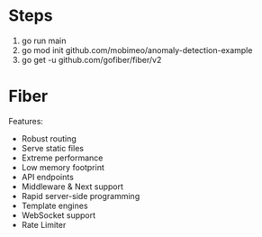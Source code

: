 # Steps

1) go run main
2) go mod init github.com/mobimeo/anomaly-detection-example
3) go get -u github.com/gofiber/fiber/v2

# Fiber

Features:

- Robust routing
- Serve static files
- Extreme performance
- Low memory footprint
- API endpoints
- Middleware & Next support
- Rapid server-side programming
- Template engines
- WebSocket support
- Rate Limiter

